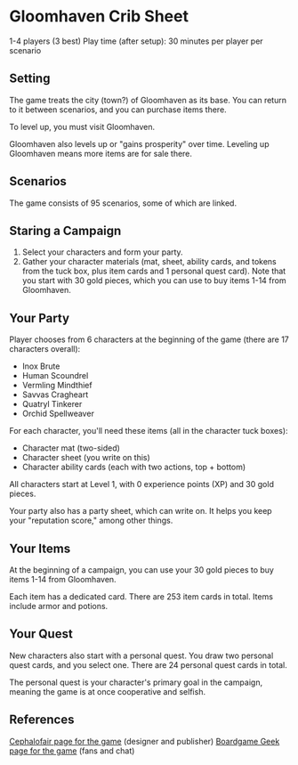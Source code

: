# Gloomhaven Crib Sheet 

1-4 players (3 best) 
Play time (after setup): 30 minutes per player per scenario 

## Setting 

The game treats the city (town?) of Gloomhaven as its base. You can return to it between scenarios, and you can purchase items there. 

To level up, you must visit Gloomhaven.  

Gloomhaven also levels up or "gains prosperity" over time. Leveling up Gloomhaven means more items are for sale there.   

## Scenarios 

The game consists of 95 scenarios, some of which are linked.  

## Staring a Campaign 

1. Select your characters and form your party. 
2. Gather your character materials (mat, sheet, ability cards, and tokens from the tuck box, plus item cards and 1 personal quest card). Note that you start with 30 gold pieces, which you can use to buy items 1-14 from Gloomhaven.  

## Your Party 

Player chooses from 6 characters at the beginning of the game (there are 17 characters overall): 

* Inox Brute
* Human Scoundrel
* Vermling Mindthief 
* Savvas Cragheart 
* Quatryl Tinkerer 
* Orchid Spellweaver 

For each character, you'll need these items (all in the character tuck boxes): 

* Character mat (two-sided)
* Character sheet (you write on this)
* Character ability cards (each with two actions, top + bottom)

All characters start at Level 1, with 0 experience points (XP) and 30 gold pieces. 

Your party also has a party sheet, which can write on. It helps you keep your "reputation score," among other things. 

## Your Items 

At the beginning of a campaign, you can use your 30 gold pieces to buy items 1-14 from Gloomhaven. 

Each item has a dedicated card. There are 253 item cards in total. Items include armor and potions.  

## Your Quest 

New characters also start with a personal quest. You draw two personal quest cards, and you select one. There are 24 personal quest cards in total.  

The personal quest is your character's primary goal in the campaign, meaning the game is at once cooperative and selfish. 

## References 

[Cephalofair page for the game](http://www.cephalofair.com/gloomhaven) (designer and publisher) 
[Boardgame Geek page for the game](https://boardgamegeek.com/boardgame/174430/gloomhaven) (fans and chat) 
